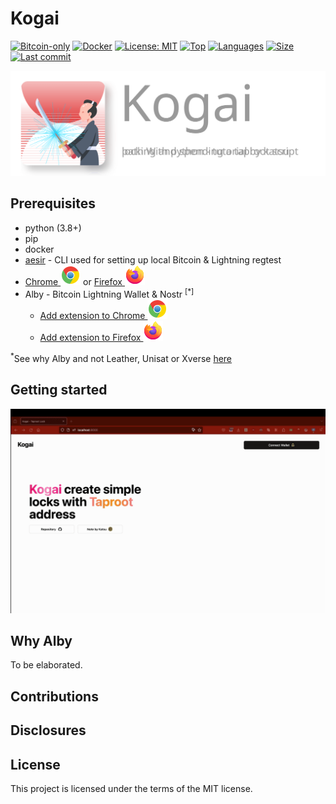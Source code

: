 # Kogai

[![Bitcoin-only](https://img.shields.io/badge/bitcoin-only-FF9900?logo=bitcoin)](https://twentyone.world)
[![Docker](https://img.shields.io/badge/docker-2496ED?&logo=docker&logoColor=white)](https://hub.docker.com)
[![License: MIT](https://img.shields.io/badge/License-MIT-yellow.svg)](https://github.com/krutt/kogai/blob/master/LICENSE)
[![Top](https://img.shields.io/github/languages/top/krutt/kogai)](https://github.com/krutt/kogai)
[![Languages](https://img.shields.io/github/languages/count/krutt/kogai)](https://github.com/krutt/kogai)
[![Size](https://img.shields.io/github/repo-size/krutt/kogai)](https://github.com/krutt/kogai)
[![Last commit](https://img.shields.io/github/last-commit/krutt/kogai/master)](https://github.com/krutt/kogai)

[![Kogai banner](static/kogai-banner.svg)](https://github.com/krutt/kogai/blob/master/static/kogai-banner.svg)

## Prerequisites

* python (3.8+)
* pip
* docker
* [aesir](https://github.com/aekasitt/aesir) - CLI used for setting up local Bitcoin &amp; Lightning regtest
* [Chrome ![Chrome Logo](static/chrome.svg)]() or [Firefox ![Firefox Logo](static/firefox.svg)]()
* Alby - Bitcoin Lightning Wallet & Nostr <sup>[*]</sup> 
  * [Add extension to Chrome ![Chrome Logo](static/chrome.svg)](https://chromewebstore.google.com/detail/alby-bitcoin-wallet-for-l/iokeahhehimjnekafflcihljlcjccdbe)
  * [Add extension to Firefox ![Firefox Logo](static/firefox.svg)](https://addons.mozilla.org/en-US/firefox/addon/alby/s)

<sup>*</sup>See why Alby and not Leather, Unisat or Xverse [here](#why-alby)

## Getting started

[![Kogai walkthru](static/kogai.gif)](https://github.com/krutt/kogai/blob/master/static/kogai.gif)

## Why Alby

To be elaborated.

## Contributions

## Disclosures

## License

This project is licensed under the terms of the MIT license.
